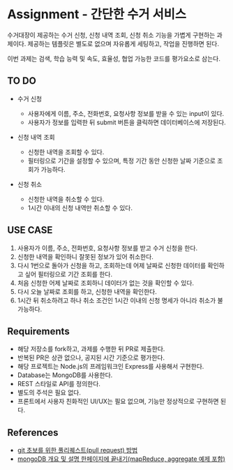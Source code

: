 # Assignment - 간단한 수거 서비스

수거대장이 제공하는 수거 신청, 신청 내역 조회, 신청 취소 기능을 가볍게 구현하는 과제이다. 제공하는 템플릿은 별도로 없으며 자유롭게 세팅하고, 작업을 진행하면 된다.

이번 과제는 검색, 학습 능력 및 속도, 효율성, 협업 가능한 코드를 평가요소로 삼는다.

## TO DO

- 수거 신청

  - 사용자에게 이름, 주소, 전화번호, 요청사항 정보를 받을 수 있는 input이 있다.
  - 사용자가 정보를 입력한 뒤 submit 버튼을 클릭하면 데이터베이스에 저장된다.

- 신청 내역 조회

  - 신청한 내역을 조회할 수 있다.
  - 필터링으로 기간을 설정할 수 있으며, 특정 기간 동안 신청한 날짜 기준으로 조회가 가능하다.

- 신청 취소
  - 신청한 내역을 취소할 수 있다.
  - 1시간 이내의 신청 내역만 취소할 수 있다.

## USE CASE

1. 사용자가 이름, 주소, 전화번호, 요청사항 정보를 받고 수거 신청을 한다.
2. 신청한 내역을 확인하니 잘못된 정보가 있어 취소한다.
3. 다시 1번으로 돌아가 신청을 하고, 조회하는데 어제 날짜로 신청한 데이터를 확인하고 싶어 필터링으로 기간 조회를 한다.
4. 처음 신청한 어제 날짜로 조회하니 데이터가 없는 것을 확인할 수 있다.
5. 다시 오늘 날짜로 조회를 하고, 신청한 내역을 확인한다.
6. 1시간 뒤 취소하려고 하나 취소 조건인 1시간 이내의 신청 명세가 아니라 취소가 불가능하다.

## Requirements

- 해당 저장소를 fork하고, 과제를 수행한 뒤 PR로 제출한다.
- 반복된 PR은 상관 없으나, 공지된 시간 기준으로 평가한다.
- 해당 프로젝트는 Node.js의 프레임워크인 Express를 사용해서 구현한다.
- Database는 MongoDB를 사용한다.
- REST 스타일로 API를 정의한다.
- 별도의 주석은 필요 없다.
- 프론트에서 사용자 친화적인 UI/UX는 필요 없으며, 기능만 정상적으로 구현하면 된다.

## References

- [git 초보를 위한 풀리퀘스트(pull request) 방법](https://wayhome25.github.io/git/2017/07/08/git-first-pull-request-story/)
- [mongoDB 개요 및 설명 한페이지에 끝내기(mapReduce, aggregate 예제 포함)](https://blog.voidmainvoid.net/239)
